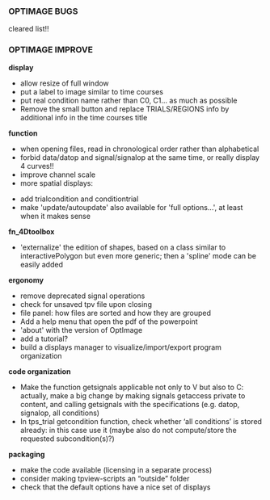 
### OPTIMAGE BUGS

cleared list!!

### OPTIMAGE IMPROVE

**display**

* allow resize of full window
* put a label to image similar to time courses
* put real condition name rather than C0, C1… as much as possible
* Remove the small button and replace TRIALS/REGIONS info by additional info in the time courses title

**function**

* when opening files, read in chronological order rather than alphabetical
* forbid data/datop and signal/signalop at the same time, or really display 4 curves!!
* improve channel scale
* more spatial displays:
 - add trialcondition and conditiontrial
 - make 'update/autoupdate' also available for 'full options...', at least when it makes sense

**fn_4Dtoolbox**

* 'externalize' the edition of shapes, based on a class similar to interactivePolygon but even more generic; then a 'spline' mode can be easily added

**ergonomy**

* remove deprecated signal operations
* check for unsaved tpv file upon closing
* file panel: how files are sorted and how they are grouped
* Add a help menu that open the pdf of the powerpoint
* 'about' with the version of OptImage
* add a tutorial?
* build a displays manager to visualize/import/export program organization

**code organization**

* Make the function getsignals applicable not only to V but also to C: actually, make a big change by making signals getaccess private to content, and calling getsignals with the specifications (e.g. datop, signalop, all conditions)
* In tps_trial getcondition function, check whether ‘all conditions’ is stored already: in this case use it (maybe also do not compute/store the requested subcondition(s)?)

**packaging**

* make the code available (licensing in a separate process)
* consider making tpview-scripts an “outside” folder
* check that the default options have a nice set of displays


